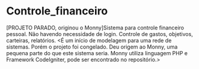 # Controle_financeiro
[PROJETO PARADO, originou o Monny]Sistema para controle financeiro pessoal. Não havendo necessidade de login. Controle de gastos, objetivos, carteiras, relatórios.
<É um início de modelagem para uma rede de sistemas. Porém o projeto foi congelado. Deu origem ao Monny, uma pequena parte do que este sistema seria. Monny utiliza linguagem PHP e Framework CodeIgniter, pode ser encontrado no repositório.>
